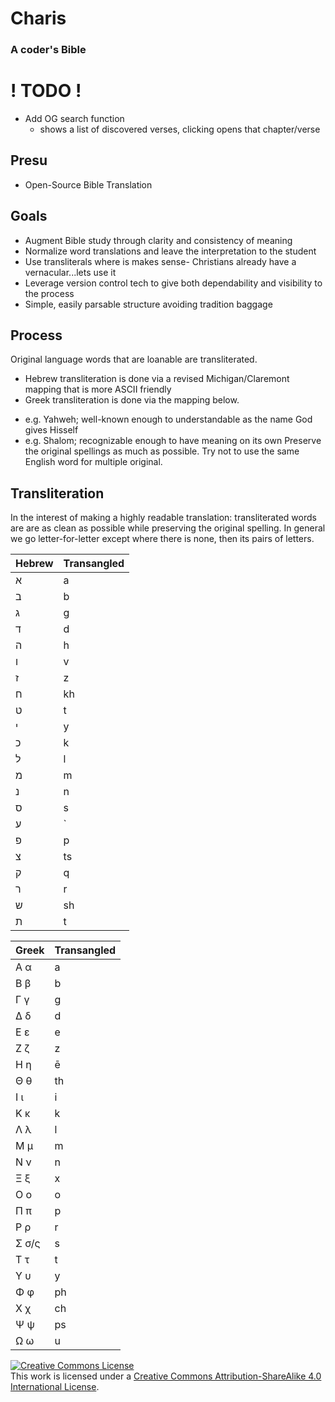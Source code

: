 # Charis
### A coder's Bible


# ! TODO ! #

- Add OG search function
  - shows a list of discovered verses, clicking opens that chapter/verse


## Presu
* Open-Source Bible Translation


## Goals
* Augment Bible study through clarity and consistency of meaning
* Normalize word translations and leave the interpretation to the student
* Use transliterals where is makes sense- Christians already have a vernacular...lets use it
* Leverage version control tech to give both dependability and visibility to the process
* Simple, easily parsable structure avoiding tradition baggage


## Process

Original language words that are loanable are transliterated.
* Hebrew transliteration is done via a revised Michigan/Claremont mapping that is more ASCII friendly
* Greek transliteration is done via the mapping below.
- e.g. Yahweh; well-known enough to understandable as the name God gives Hisself
- e.g. Shalom; recognizable enough to have meaning on its own
Preserve the original spellings as much as possible.
Try not to use the same English word for multiple original.


## Transliteration

In the interest of making a highly readable translation: transliterated words are are as clean as possible while preserving the original spelling.
In general we go letter-for-letter except where there is none, then its pairs of letters.


| Hebrew | Transangled |
|--------|-------------|
| א      | a           |
| ב      | b           |
| ג      | g           |
| ד      | d           |
| ה      | h           |
| ו      | v           |
| ז      | z           |
| ח      | kh          |
| ט      | t           |
| י      | y           |
| כ      | k           |
| ל      | l           |
| מ      | m           |
| נ      | n           |
| ס      | s           |
| ע      | `           |
| פ      | p           |
| צ      | ts          |
| ק      | q           |
| ר      | r           |
| ש      | sh          |
| ת      | t           |


| Greek | Transangled |
|-------|-------------|
| Α α   | a           |
| Β β   | b           |
| Γ γ   | g           |
| Δ δ   | d           |
| Ε ε   | e           |
| Ζ ζ   | z           |
| Η η   | ē           |
| Θ θ   | th          |
| Ι ι   | i           |
| Κ κ   | k           |
| Λ λ   | l           |
| Μ μ   | m           |
| Ν ν   | n           |
| Ξ ξ   | x           |
| Ο ο   | o           |
| Π π   | p           |
| Ρ ρ   | r           |
| Σ σ/ς | s           |
| Τ τ   | t           |
| Υ υ   | y           |
| Φ φ   | ph          |
| Χ χ   | ch          |
| Ψ ψ   | ps          |
| Ω ω   | u           |



<a rel="license" href="http://creativecommons.org/licenses/by-sa/4.0/"><img alt="Creative Commons License" style="border-width:0" src="https://i.creativecommons.org/l/by-sa/4.0/88x31.png" /></a><br />This work is licensed under a <a rel="license" href="http://creativecommons.org/licenses/by-sa/4.0/">Creative Commons Attribution-ShareAlike 4.0 International License</a>.